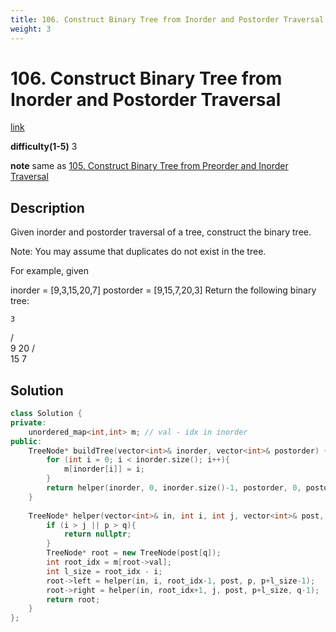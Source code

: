 ```yaml
---
title: 106. Construct Binary Tree from Inorder and Postorder Traversal
weight: 3
---
```

# 106. Construct Binary Tree from Inorder and Postorder Traversal
[link](https://leetcode.com/problems/construct-binary-tree-from-inorder-and-postorder-traversal/)

**difficulty(1-5)**
3

**note**
same as [105. Construct Binary Tree from Preorder and Inorder Traversal](105)


## Description
Given inorder and postorder traversal of a tree, construct the binary tree.

Note:
You may assume that duplicates do not exist in the tree.

For example, given

inorder = [9,3,15,20,7]
postorder = [9,15,7,20,3]
Return the following binary tree:

    3
   / \
  9  20
    /  \
   15   7

## Solution
```c++
class Solution {
private:
    unordered_map<int,int> m; // val - idx in inorder
public:
    TreeNode* buildTree(vector<int>& inorder, vector<int>& postorder) {
        for (int i = 0; i < inorder.size(); i++){
            m[inorder[i]] = i;
        }
        return helper(inorder, 0, inorder.size()-1, postorder, 0, postorder.size()-1);
    }
    
    TreeNode* helper(vector<int>& in, int i, int j, vector<int>& post, int p, int q){
        if (i > j || p > q){
            return nullptr;
        }
        TreeNode* root = new TreeNode(post[q]);
        int root_idx = m[root->val];
        int l_size = root_idx - i;
        root->left = helper(in, i, root_idx-1, post, p, p+l_size-1);
        root->right = helper(in, root_idx+1, j, post, p+l_size, q-1);
        return root;
    }
};
```